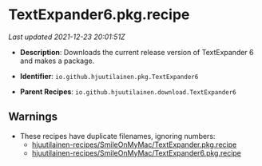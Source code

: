 # TextExpander6.pkg.recipe

_Last updated 2021-12-23 20:01:51Z_

- **Description**: Downloads the current release version of TextExpander 6 and makes a package.

- **Identifier**: `io.github.hjuutilainen.pkg.TextExpander6`

- **Parent Recipes**: `io.github.hjuutilainen.download.TextExpander6`


## Warnings

- These recipes have duplicate filenames, ignoring numbers:
    - [hjuutilainen-recipes/SmileOnMyMac/TextExpander.pkg.recipe](/autopkg-dupe-tracker/hjuutilainen-recipes/SmileOnMyMac/TextExpander.pkg.recipe)
    - [hjuutilainen-recipes/SmileOnMyMac/TextExpander6.pkg.recipe](/autopkg-dupe-tracker/hjuutilainen-recipes/SmileOnMyMac/TextExpander6.pkg.recipe)